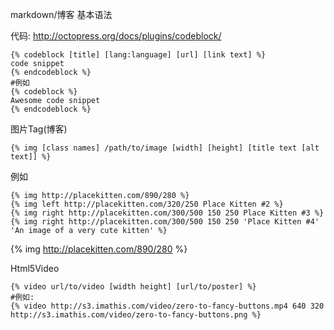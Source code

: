 markdown/博客 基本语法

代码: http://octopress.org/docs/plugins/codeblock/

	{% codeblock [title] [lang:language] [url] [link text] %}
	code snippet
	{% endcodeblock %}
	#例如
	{% codeblock %}
	Awesome code snippet
	{% endcodeblock %}

图片Tag(博客)

	{% img [class names] /path/to/image [width] [height] [title text [alt text]] %}

例如

	{% img http://placekitten.com/890/280 %}
	{% img left http://placekitten.com/320/250 Place Kitten #2 %}
	{% img right http://placekitten.com/300/500 150 250 Place Kitten #3 %}
	{% img right http://placekitten.com/300/500 150 250 'Place Kitten #4' 'An image of a very cute kitten' %}

{% img http://placekitten.com/890/280 %}

Html5Video

	{% video url/to/video [width height] [url/to/poster] %}
	#例如:
	{% video http://s3.imathis.com/video/zero-to-fancy-buttons.mp4 640 320 http://s3.imathis.com/video/zero-to-fancy-buttons.png %}